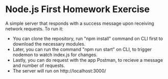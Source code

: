 # Node.js First Homework Exercise
A simple server that responds with a success message upon receiving network requests. To run it: <br/>
- You can clone the repository, run "npm install" command on CLI first to download the necessary modules.  <br/>
- Later, you can run the command "npm run start" on CLI, to trigger nodemon to watch index.js for changes.  <br/>
- Lastly, you can do request with the app Postman, to recieve a message and number of requests.  <br/>
- The server will run on http://localhost:3000/  <br/>
